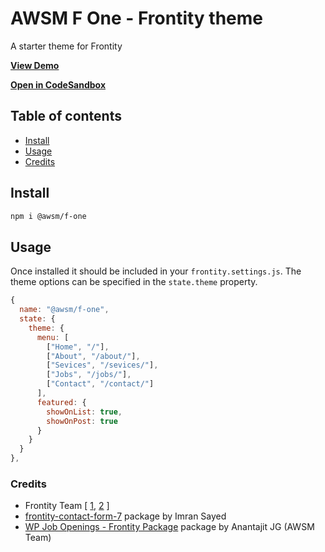# AWSM F One - Frontity theme

A starter theme for Frontity

**[View Demo](https://awsm-theme.vercel.app/)**

**[Open in CodeSandbox](https://githubbox.com/awsmin/f-one)**

## Table of contents

<!-- toc -->

- [Install](#install)
- [Usage](#usage)
- [Credits](#credits)

<!-- tocstop -->

## Install

```sh
npm i @awsm/f-one
```

## Usage

Once installed it should be included in your `frontity.settings.js`.
The theme options can be specified in the `state.theme` property.

```javascript
{
  name: "@awsm/f-one",
  state: {
    theme: {
      menu: [
        ["Home", "/"],
        ["About", "/about/"],
        ["Sevices", "/sevices/"],
        ["Jobs", "/jobs/"],
        ["Contact", "/contact/"]
      ],
      featured: {
        showOnList: true,
        showOnPost: true
      }
    }
  }
},
```

### Credits
- Frontity Team [ [1](https://frontity.org/blog/how-to-create-a-react-theme-in-30-minutes/), [2](https://docs.frontity.org/guides/understanding-mars-theme-1) ]
- [frontity-contact-form-7](https://github.com/imranhsayed/frontity-contact-form-7) package by Imran Sayed
- [WP Job Openings - Frontity Package](https://github.com/awsmin/frontity-wp-job-openings) package by Anantajit JG (AWSM Team)